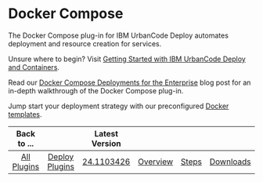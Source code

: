 
Docker Compose
==============

The Docker Compose plug-in for IBM UrbanCode Deploy automates deployment and resource creation for services.

Unsure where to begin? Visit [Getting Started with IBM UrbanCode Deploy and Containers](https://community.ibm.com/community/user/wasdevops/blogs/osman-burucu/2022/07/22/getting-started-with-urbancode-deploy-and-containe/).

Read our [Docker Compose Deployments for the Enterprise](https://developer.ibm.com/urbancode/2016/11/23/docker-compose-deployments-enterprise/) blog post for an in-depth walkthrough of the Docker Compose plug-in.

Jump start your deployment strategy with our preconfigured [Docker templates](https://github.com/IBM-UrbanCode/Templates-UCD).


|Back to ...||Latest Version||||
| :---: | :---: | :---: | :---: | :---: | :---: |
|[All Plugins](../../index.md)|[Deploy Plugins](../README.md)|[24.1103426](https://raw.githubusercontent.com/UrbanCode/IBM-UCD-PLUGINS/main/files/docker-compose/docker-compose-24.1103426.zip)|[Overview](overview.md)|[Steps](steps.md)|[Downloads](downloads.md)|
